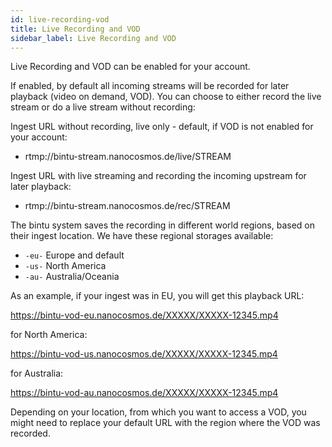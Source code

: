 ```yaml
---
id: live-recording-vod
title: Live Recording and VOD
sidebar_label: Live Recording and VOD
---
```


Live Recording and VOD can be enabled for your account.

If enabled, by default all incoming streams will be recorded for later 
playback (video on demand, VOD).
You can choose to either record the live stream or
do a live stream without recording:

Ingest URL without recording, live only - default, if VOD is not enabled for your account:

- rtmp://bintu-stream.nanocosmos.de/live/STREAM

Ingest URL with live streaming and recording the incoming upstream for later playback:

- rtmp://bintu-stream.nanocosmos.de/rec/STREAM

The bintu system saves the recording in different world regions,
based on their ingest location.
We have these regional storages available:

- `-eu-` Europe and default
- `-us-` North America
- `-au-` Australia/Oceania

As an example, if your ingest was in EU, you will get this playback URL:

https://bintu-vod-eu.nanocosmos.de/XXXXX/XXXXX-12345.mp4

for North America:

https://bintu-vod-us.nanocosmos.de/XXXXX/XXXXX-12345.mp4

for Australia:

https://bintu-vod-au.nanocosmos.de/XXXXX/XXXXX-12345.mp4

Depending on your location, from which you want to access a VOD, you might need to replace your default URL with the region where the VOD was recorded.
